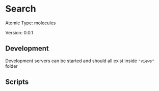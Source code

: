 # Search

Atomic Type: molecules

Version: 0.0.1

## Development

Development servers can be started and should all exist inside `"views"` folder

## Scripts
